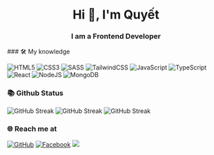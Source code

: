 <h1 align="center">Hi 👋, I'm Quyết</h1>
<h3 align="center">I am a Frontend Developer</h3>
### 🛠 My knowledge

![HTML5](https://img.shields.io/badge/html5-%23E34F26.svg?style=flat-square&logo=html5&logoColor=white)
![CSS3](https://img.shields.io/badge/css3-%231572B6.svg?style=flat-square&logo=css3&logoColor=white)
![SASS](https://img.shields.io/badge/SASS-hotpink.svg?style=flat-square&logo=SASS&logoColor=white)
![TailwindCSS](https://img.shields.io/badge/tailwindcss-%2338B2AC.svg?style=flat-square&logo=tailwind-css&logoColor=white)
![JavaScript](https://img.shields.io/badge/javascript-%23323330.svg?style=flat-square&logo=javascript&logoColor=%23F7DF1E)
![TypeScript](https://img.shields.io/badge/typescript-%23007ACC.svg?style=flat-square&logo=typescript&logoColor=white)
![React](https://img.shields.io/badge/react-%2320232a.svg?style=flat-square&logo=react&logoColor=%2361DAFB)
![NodeJS](https://img.shields.io/badge/node.js-6DA55F?style=flat-square&logo=node.js&logoColor=white)
![MongoDB](https://img.shields.io/badge/MongoDB-%234ea94b.svg?style=flat-square&logo=mongodb&logoColor=white)

### 📚 Github Status

![GitHub Streak](http://github-profile-summary-cards.vercel.app/api/cards/profile-details?username=quyetlv12&theme=dracula)
![GitHub Streak](http://github-profile-summary-cards.vercel.app/api/cards/repos-per-language?username=quyetlv12&theme=dracula)
![GitHub Streak](http://github-profile-summary-cards.vercel.app/api/cards/stats?username=quyetlv12&theme=dracula)





<!-- https://streak-stats.demolab.com/demo/ -->
### 🌐️ Reach me at
[![GitHub](https://img.shields.io/badge/github-%23121011.svg?style=for-the-badge&logo=github&logoColor=white)](https://github.com/quyetlv12)
[![Facebook](https://img.shields.io/badge/Facebook-%231877F2.svg?style=for-the-badge&logo=Facebook&logoColor=white)](https://www.facebook.com/lvqfx/)
[![](https://visitcount.itsvg.in/api?id=quyetlv12&label=Profile%20Views&icon=0&pretty=false)](https://visitcount.itsvg.in)


